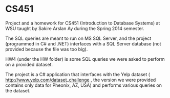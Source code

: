 # CS451
Project and a homework for CS451 (Introduction to Database Systems) at WSU taught by Sakire Arslan Ay during the Spring 2014 semester.

The SQL queries are meant to run on MS SQL Server, and the project (programmed in C# and .NET) interfaces with a SQL Server database (not provided because the file was too big).

HW4 (under the HW folder) is some SQL queries we were asked to perform on a provided dataset.

The project is a C# application that interfaces with the Yelp dataset ( http://www.yelp.com/dataset_challenge , the version we were provided contains only data for Pheonix, AZ, USA) and performs various queries on the dataset.
